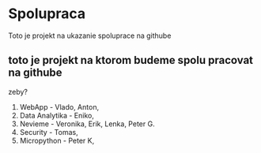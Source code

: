 # Spolupraca
Toto je projekt na ukazanie spoluprace na githube

## toto je projekt na ktorom budeme spolu pracovat na githube

zeby? 

1. WebApp - Vlado, Anton, 
2. Data Analytika - Eniko, 
3. Nevieme - Veronika, Erik, Lenka, Peter G.
4. Security - Tomas, 
5. Micropython - Peter K, 